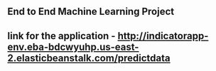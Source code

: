 ## End to End Machine Learning Project 

## link for the application - http://indicatorapp-env.eba-bdcwyuhp.us-east-2.elasticbeanstalk.com/predictdata
